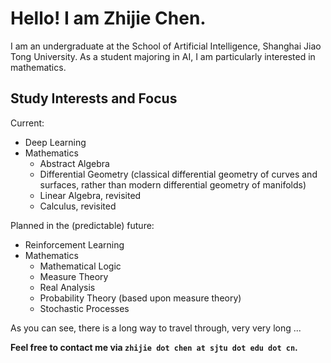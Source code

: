 # Hello! I am Zhijie Chen.
I am an undergraduate at the School of Artificial Intelligence, Shanghai Jiao Tong University. As a student majoring in AI, I am particularly interested in mathematics.

## Study Interests and Focus
Current:
- Deep Learning
- Mathematics
  - Abstract Algebra
  - Differential Geometry (classical differential geometry of curves and surfaces, rather than modern differential geometry of manifolds)
  - Linear Algebra, revisited
  - Calculus, revisited

Planned in the (predictable) future:
- Reinforcement Learning
- Mathematics
  - Mathematical Logic
  - Measure Theory
  - Real Analysis
  - Probability Theory (based upon measure theory)
  - Stochastic Processes

As you can see, there is a long way to travel through, very very long ...

**Feel free to contact me via `zhijie dot chen at sjtu dot edu dot cn`.**
